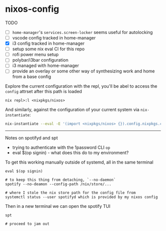 # nixos-config

TODO
- [ ] `home-manager`'s `services.screen-locker` seems useful for autolocking
- [ ] vscode config tracked in home-manager
- [x] i3 config tracked in home-manager
- [ ] setup some nix eval CI for this repo
- [ ] rofi power menu setup
- [ ] polybar/i3bar configuration
- [ ] i3 managed with home-manager
- [ ] provide an overlay or some other way of synthesizing work and home from a base config

Explore the current configuration with the repl, you'll be abel to access the `config` attrset after this path is loaded

```
nix repl>:l <nixpkgs/nixos>
```

And similarly, against the configuration of your current system via `nix-instantiate`:

```bash
nix-instantiate --eval -E '(import <nixpkgs/nixos> {}).config.nixpkgs.config.allowUnfree'
```

---

Notes on spotifyd and spt

- trying to authenticate with the 1password CLI `op`
- eval $(op signin) - what does this do to my environment?

To get this working manually outside of systemd, all in the same terminal

```
eval $(op signin)

# to keep this thing from detaching, `--no-daemon`
spotify --no-deamon --config-path /nix/store/...

# where I stole the nix store path for the config file from
systemctl status --user spotifyd which is provided by my nixos config
```

Then in a new terminal we can open the spotify TUI

```
spt

# proceed to jam out
```

